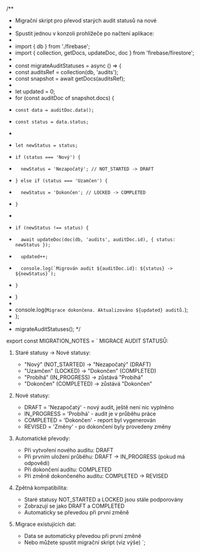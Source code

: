 /**
 * Migrační skript pro převod starých audit statusů na nové
 * 
 * Spustit jednou v konzoli prohlížeče po načtení aplikace:
 * 
 * import { db } from './firebase';
 * import { collection, getDocs, updateDoc, doc } from 'firebase/firestore';
 * 
 * const migrateAuditStatuses = async () => {
 *   const auditsRef = collection(db, 'audits');
 *   const snapshot = await getDocs(auditsRef);
 *   
 *   let updated = 0;
 *   for (const auditDoc of snapshot.docs) {
 *     const data = auditDoc.data();
 *     const status = data.status;
 *     
 *     let newStatus = status;
 *     if (status === 'Nový') {
 *       newStatus = 'Nezapočatý'; // NOT_STARTED -> DRAFT
 *     } else if (status === 'Uzamčen') {
 *       newStatus = 'Dokončen'; // LOCKED -> COMPLETED
 *     }
 *     
 *     if (newStatus !== status) {
 *       await updateDoc(doc(db, 'audits', auditDoc.id), { status: newStatus });
 *       updated++;
 *       console.log(`Migrován audit ${auditDoc.id}: ${status} -> ${newStatus}`);
 *     }
 *   }
 *   
 *   console.log(`Migrace dokončena. Aktualizováno ${updated} auditů.`);
 * };
 * 
 * migrateAuditStatuses();
 */

export const MIGRATION_NOTES = `
MIGRACE AUDIT STATUSŮ:

1. Staré statusy → Nové statusy:
   - "Nový" (NOT_STARTED) → "Nezapočatý" (DRAFT)
   - "Uzamčen" (LOCKED) → "Dokončen" (COMPLETED)
   - "Probíhá" (IN_PROGRESS) → zůstává "Probíhá"
   - "Dokončen" (COMPLETED) → zůstává "Dokončen"

2. Nové statusy:
   - DRAFT = 'Nezapočatý' - nový audit, ještě není nic vyplněno
   - IN_PROGRESS = 'Probíhá' - audit je v průběhu práce
   - COMPLETED = 'Dokončen' - report byl vygenerován
   - REVISED = 'Změny' - po dokončení byly provedeny změny

3. Automatické převody:
   - Při vytvoření nového auditu: DRAFT
   - Při prvním uložení průběhu: DRAFT → IN_PROGRESS (pokud má odpovědi)
   - Při dokončení auditu: COMPLETED
   - Při změně dokončeného auditu: COMPLETED → REVISED

4. Zpětná kompatibilita:
   - Staré statusy NOT_STARTED a LOCKED jsou stále podporovány
   - Zobrazují se jako DRAFT a COMPLETED
   - Automaticky se převedou při první změně

5. Migrace existujících dat:
   - Data se automaticky převedou při první změně
   - Nebo můžete spustit migrační skript (viz výše)
`;

